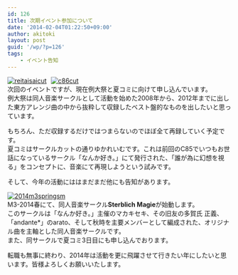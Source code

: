 ```yaml
---
id: 126
title: 次期イベント参加について
date: '2014-02-04T01:22:50+09:00'
author: akitoki
layout: post
guid: '/wp/?p=126'
tags:
    - イベント告知
---
```


[![reitaisaicut](/wp/wp-content/uploads/reitaisaicut-300x300.png)](/wp/wp-content/uploads/reitaisaicut.png)<span style="margin-left:10px;"></span>[![c86cut](/wp/wp-content/uploads/c86cut-211x300.png)](/wp/wp-content/uploads/c86cut.png)  
次回のイベントですが、現在例大祭と夏コミに向けて申し込んでいます。  
例大祭は同人音楽サークルとして活動を始めた2008年から、2012年までに出した東方アレンジ曲の中から抜粋して収録したベスト盤的なものを出したいと思っています。  
<!--more-->
もちろん、ただ収録するだけではつまらないのでほぼ全て再録していく予定です。  
夏コミはサークルカットの通りゆかれいむです。これは前回のC85でいつもお世話になっているサークル「なんか好き。」にて発行された、「誰が為に幻想を視る」をコンセプトに、音楽にて再現しようという試みです。

そして、今年の活動にははまだまだ他にも告知があります。

[![2014m3springsm](/wp/wp-content/uploads/2014m3springsm-300x300.png)](/wp/wp-content/uploads/2014m3springsm.png)  
M3-2014春にて、同人音楽サークル**Sterblich Magie**が始動します。  
このサークルは「なんか好き。」主催のマカキセキ、その旧友の多賀氏 正義、「andante\*」のarato、そして秋時を主要メンバーとして編成された、オリジナル曲を主軸とした同人音楽サークルです。  
また、同サークルで夏コミ3日目にも申し込んでおります。

転職も無事に終わり、2014年は活動を更に飛躍させて行きたい年にしたいと思います。皆様よろしくお願いいたします。
